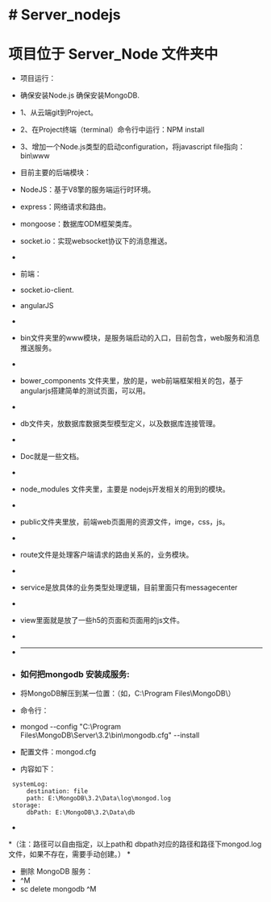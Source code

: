 # # Server_nodejs #
# 项目位于 Server_Node 文件夹中
* 项目运行：
* 确保安装Node.js 确保安装MongoDB.
* 1、从云端git到Project。
* 2、在Project终端（terminal）命令行中运行：NPM install
* 3、增加一个Node.js类型的启动configuration，将javascript file指向：bin\www

* 目前主要的后端模块：
* NodeJS：基于V8擎的服务端运行时环境。
* express：网络请求和路由。
* mongoose：数据库ODM框架类库。
* socket.io：实现websocket协议下的消息推送。
* 
* 前端：
* socket.io-client.
* angularJS
* 
* bin文件夹里的www模块，是服务端启动的入口，目前包含，web服务和消息推送服务。
* 
* bower_components 文件夹里，放的是，web前端框架相关的包，基于angularjs搭建简单的测试页面，可以用。
* 
* db文件夹，放数据库数据类型模型定义，以及数据库连接管理。
* 
* Doc就是一些文档。
* 
* node_modules 文件夹里，主要是 nodejs开发相关的用到的模块。
* 
* public文件夹里放，前端web页面用的资源文件，imge，css，js。
* 
* route文件是处理客户端请求的路由关系的，业务模块。
* 
* service是放具体的业务类型处理逻辑，目前里面只有messagecenter
* 
* view里面就是放了一些h5的页面和页面用的js文件。
* 
* -----------------------------------
* ### 如何把mongodb 安装成服务: ###
* 将MongoDB解压到某一位置：（如，C:\Program Files\MongoDB\）
* 命令行：
* mongod --config "C:\Program Files\MongoDB\Server\3.2\bin\mongodb.cfg" --install
* 配置文件：mongod.cfg
* 内容如下：
```
 systemLog:
     destination: file
     path: E:\MongoDB\3.2\Data\log\mongod.log
 storage:
     dbPath: E:\MongoDB\3.2\Data\db
```
* 
*（注：路径可以自由指定，以上path和 dbpath对应的路径和路径下mongod.log文件，如果不存在，需要手动创建。）
* 
* 删除 MongoDB 服务：
* ^M
* sc delete mongodb ^M
